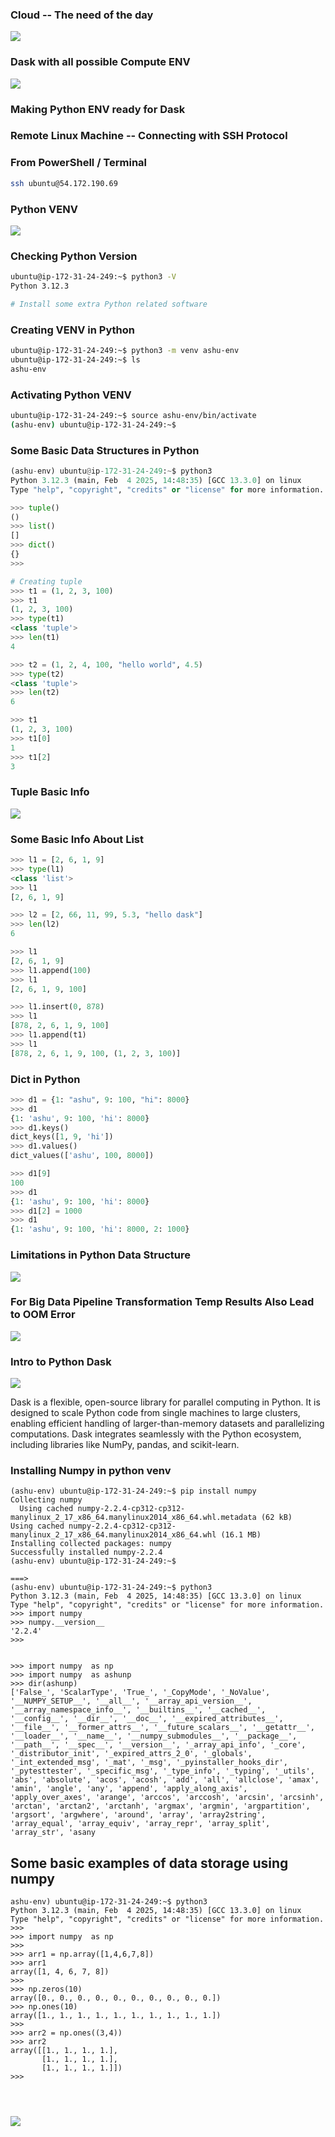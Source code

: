 ### Cloud -- The need of the day 

<img src="cl1.png">

### Dask with all possible Compute ENV 

<img src="cl2.png">

### Making Python ENV ready for Dask 

### Remote Linux Machine -- Connecting with SSH Protocol 

### From PowerShell / Terminal 
```sh
ssh ubuntu@54.172.190.69
```

### Python VENV 

<img src="cl3.png">

### Checking Python Version 

```sh
ubuntu@ip-172-31-24-249:~$ python3 -V
Python 3.12.3

# Install some extra Python related software 
```

### Creating VENV in Python 

```sh
ubuntu@ip-172-31-24-249:~$ python3 -m venv ashu-env 
ubuntu@ip-172-31-24-249:~$ ls
ashu-env
```

### Activating Python VENV 

```sh
ubuntu@ip-172-31-24-249:~$ source ashu-env/bin/activate
(ashu-env) ubuntu@ip-172-31-24-249:~$ 
```

### Some Basic Data Structures in Python 

```python
(ashu-env) ubuntu@ip-172-31-24-249:~$ python3
Python 3.12.3 (main, Feb  4 2025, 14:48:35) [GCC 13.3.0] on linux
Type "help", "copyright", "credits" or "license" for more information.

>>> tuple()
()
>>> list()
[]
>>> dict()
{}
>>> 

# Creating tuple 
>>> t1 = (1, 2, 3, 100)
>>> t1
(1, 2, 3, 100)
>>> type(t1)
<class 'tuple'>
>>> len(t1)
4

>>> t2 = (1, 2, 4, 100, "hello world", 4.5)
>>> type(t2)
<class 'tuple'>
>>> len(t2)
6

>>> t1
(1, 2, 3, 100)
>>> t1[0]
1
>>> t1[2]
3
```

### Tuple Basic Info 

<img src="tup1.png">

### Some Basic Info About List 

```python
>>> l1 = [2, 6, 1, 9]
>>> type(l1)
<class 'list'>
>>> l1
[2, 6, 1, 9]

>>> l2 = [2, 66, 11, 99, 5.3, "hello dask"]
>>> len(l2)
6

>>> l1
[2, 6, 1, 9]
>>> l1.append(100)
>>> l1
[2, 6, 1, 9, 100]

>>> l1.insert(0, 878)
>>> l1
[878, 2, 6, 1, 9, 100]
>>> l1.append(t1)
>>> l1
[878, 2, 6, 1, 9, 100, (1, 2, 3, 100)]
```

### Dict in Python 

```python
>>> d1 = {1: "ashu", 9: 100, "hi": 8000}
>>> d1
{1: 'ashu', 9: 100, 'hi': 8000}
>>> d1.keys()
dict_keys([1, 9, 'hi'])
>>> d1.values()
dict_values(['ashu', 100, 8000])

>>> d1[9]
100
>>> d1
{1: 'ashu', 9: 100, 'hi': 8000}
>>> d1[2] = 1000
>>> d1
{1: 'ashu', 9: 100, 'hi': 8000, 2: 1000}
```

### Limitations in Python Data Structure 

<img src="ds1.png">

### For Big Data Pipeline Transformation Temp Results Also Lead to OOM Error 

<img src="ds2.png">

### Intro to Python Dask 

<img src="ds3.png">

Dask is a flexible, open-source library for parallel computing in Python. It is designed to scale Python code from single machines to large clusters, enabling efficient handling of larger-than-memory datasets and parallelizing computations. Dask integrates seamlessly with the Python ecosystem, including libraries like NumPy, pandas, and scikit-learn.

### Installing Numpy in python venv 

```
(ashu-env) ubuntu@ip-172-31-24-249:~$ pip install numpy 
Collecting numpy
  Using cached numpy-2.2.4-cp312-cp312-manylinux_2_17_x86_64.manylinux2014_x86_64.whl.metadata (62 kB)
Using cached numpy-2.2.4-cp312-cp312-manylinux_2_17_x86_64.manylinux2014_x86_64.whl (16.1 MB)
Installing collected packages: numpy
Successfully installed numpy-2.2.4
(ashu-env) ubuntu@ip-172-31-24-249:~$ 

===>
(ashu-env) ubuntu@ip-172-31-24-249:~$ python3
Python 3.12.3 (main, Feb  4 2025, 14:48:35) [GCC 13.3.0] on linux
Type "help", "copyright", "credits" or "license" for more information.
>>> import numpy
>>> numpy.__version__
'2.2.4'
>>> 


>>> import numpy  as np 
>>> import numpy  as ashunp
>>> dir(ashunp)
['False_', 'ScalarType', 'True_', '_CopyMode', '_NoValue', '__NUMPY_SETUP__', '__all__', '__array_api_version__', '__array_namespace_info__', '__builtins__', '__cached__', '__config__', '__dir__', '__doc__', '__expired_attributes__', '__file__', '__former_attrs__', '__future_scalars__', '__getattr__', '__loader__', '__name__', '__numpy_submodules__', '__package__', '__path__', '__spec__', '__version__', '_array_api_info', '_core', '_distributor_init', '_expired_attrs_2_0', '_globals', '_int_extended_msg', '_mat', '_msg', '_pyinstaller_hooks_dir', '_pytesttester', '_specific_msg', '_type_info', '_typing', '_utils', 'abs', 'absolute', 'acos', 'acosh', 'add', 'all', 'allclose', 'amax', 'amin', 'angle', 'any', 'append', 'apply_along_axis', 'apply_over_axes', 'arange', 'arccos', 'arccosh', 'arcsin', 'arcsinh', 'arctan', 'arctan2', 'arctanh', 'argmax', 'argmin', 'argpartition', 'argsort', 'argwhere', 'around', 'array', 'array2string', 'array_equal', 'array_equiv', 'array_repr', 'array_split', 'array_str', 'asany

```

## Some basic examples of data storage using numpy 

```
ashu-env) ubuntu@ip-172-31-24-249:~$ python3
Python 3.12.3 (main, Feb  4 2025, 14:48:35) [GCC 13.3.0] on linux
Type "help", "copyright", "credits" or "license" for more information.
>>> 
>>> import numpy  as np 
>>> 
>>> arr1 = np.array([1,4,6,7,8])
>>> arr1
array([1, 4, 6, 7, 8])
>>> 
>>> np.zeros(10)
array([0., 0., 0., 0., 0., 0., 0., 0., 0., 0.])
>>> np.ones(10)
array([1., 1., 1., 1., 1., 1., 1., 1., 1., 1.])
>>> 
>>> arr2 = np.ones((3,4))
>>> arr2
array([[1., 1., 1., 1.],
       [1., 1., 1., 1.],
       [1., 1., 1., 1.]])
>>> 




```

<img src="np1.png">


